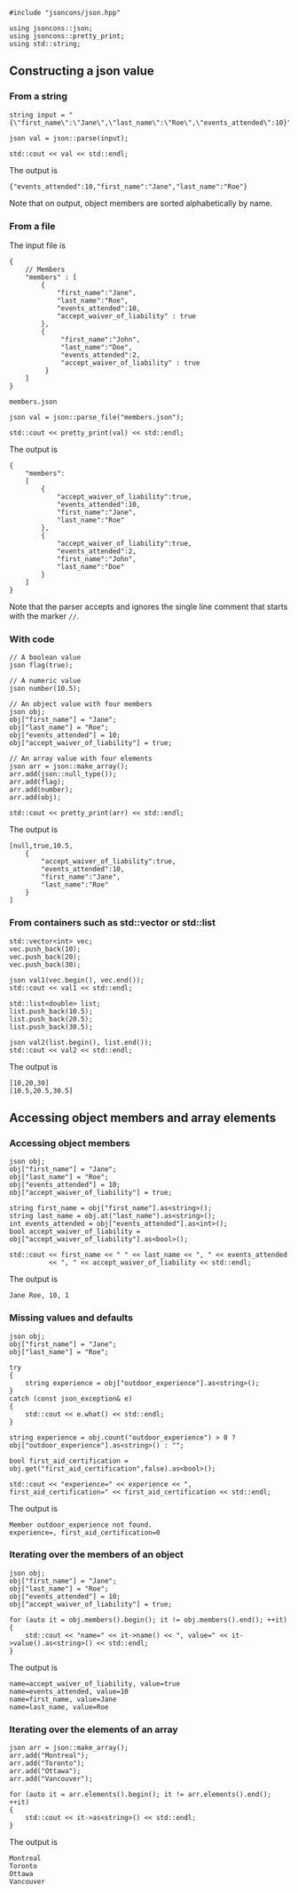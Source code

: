     #include "jsoncons/json.hpp"

    using jsoncons::json;
    using jsoncons::pretty_print;
    using std::string;

## Constructing a json value

### From a string

    string input = "{\"first_name\":\"Jane\",\"last_name\":\"Roe\",\"events_attended\":10}";

    json val = json::parse(input);

    std::cout << val << std::endl;

The output is

    {"events_attended":10,"first_name":"Jane","last_name":"Roe"}

Note that on output, object members are sorted alphabetically by name.

### From a file

The input file is

    {
        // Members
        "members" : [
            {
                "first_name":"Jane",
                "last_name":"Roe",
                "events_attended":10,
                "accept_waiver_of_liability" : true
            },
            {
                 "first_name":"John",
                 "last_name":"Doe",
                 "events_attended":2,
                 "accept_waiver_of_liability" : true
             }
        ]
    }

`members.json`

    json val = json::parse_file("members.json");

    std::cout << pretty_print(val) << std::endl;

The output is

    {
        "members":
        [
            {
                "accept_waiver_of_liability":true,
                "events_attended":10,
                "first_name":"Jane",
                "last_name":"Roe"
            },
            {
                "accept_waiver_of_liability":true,
                "events_attended":2,
                "first_name":"John",
                "last_name":"Doe"
            }
        ]
    }
Note that the parser accepts and ignores the single line comment that starts with the marker `//`.

### With code

    // A boolean value
    json flag(true);

    // A numeric value
    json number(10.5);

    // An object value with four members
    json obj;
    obj["first_name"] = "Jane";
    obj["last_name"] = "Roe";
    obj["events_attended"] = 10;
    obj["accept_waiver_of_liability"] = true;

    // An array value with four elements
    json arr = json::make_array();
    arr.add(json::null_type());
    arr.add(flag);
    arr.add(number);
    arr.add(obj);

    std::cout << pretty_print(arr) << std::endl;

The output is

    [null,true,10.5,
        {
            "accept_waiver_of_liability":true,
            "events_attended":10,
            "first_name":"Jane",
            "last_name":"Roe"
        }
    ]
### From containers such as std::vector or std::list

    std::vector<int> vec;
    vec.push_back(10);
    vec.push_back(20);
    vec.push_back(30);

    json val1(vec.begin(), vec.end());
    std::cout << val1 << std::endl;

    std::list<double> list;
    list.push_back(10.5);
    list.push_back(20.5);
    list.push_back(30.5);

    json val2(list.begin(), list.end());
    std::cout << val2 << std::endl;

The output is 

    [10,20,30]
    [10.5,20.5,30.5]

## Accessing object members and array elements

### Accessing object members

    json obj;
    obj["first_name"] = "Jane";
    obj["last_name"] = "Roe";
    obj["events_attended"] = 10;
    obj["accept_waiver_of_liability"] = true;

    string first_name = obj["first_name"].as<string>();
    string last_name = obj.at("last_name").as<string>();
    int events_attended = obj["events_attended"].as<int>();
    bool accept_waiver_of_liability = obj["accept_waiver_of_liability"].as<bool>();

    std::cout << first_name << " " << last_name << ", " << events_attended 
              << ", " << accept_waiver_of_liability << std::endl;

The output is

    Jane Roe, 10, 1

### Missing values and defaults

    json obj;
    obj["first_name"] = "Jane";
    obj["last_name"] = "Roe";

    try
    {
        string experience = obj["outdoor_experience"].as<string>();
    }
    catch (const json_exception& e)
    {
        std::cout << e.what() << std::endl;
    }

    string experience = obj.count("outdoor_experience") > 0 ? obj["outdoor_experience"].as<string>() : "";

    bool first_aid_certification = obj.get("first_aid_certification",false).as<bool>();

    std::cout << "experience=" << experience << ", first_aid_certification=" << first_aid_certification << std::endl;


The output is

    Member outdoor_experience not found.
    experience=, first_aid_certification=0

### Iterating over the members of an object

    json obj;
    obj["first_name"] = "Jane";
    obj["last_name"] = "Roe";
    obj["events_attended"] = 10;
    obj["accept_waiver_of_liability"] = true;

    for (auto it = obj.members().begin(); it != obj.members().end(); ++it)
    {
        std::cout << "name=" << it->name() << ", value=" << it->value().as<string>() << std::endl;
    }

The output is

    name=accept_waiver_of_liability, value=true
    name=events_attended, value=10
    name=first_name, value=Jane
    name=last_name, value=Roe

### Iterating over the elements of an array

    json arr = json::make_array();
    arr.add("Montreal");
    arr.add("Toronto");
    arr.add("Ottawa");
    arr.add("Vancouver");

    for (auto it = arr.elements().begin(); it != arr.elements().end(); ++it)
    {
        std::cout << it->as<string>() << std::endl;
    }

The output is

    Montreal
    Toronto
    Ottawa
    Vancouver
